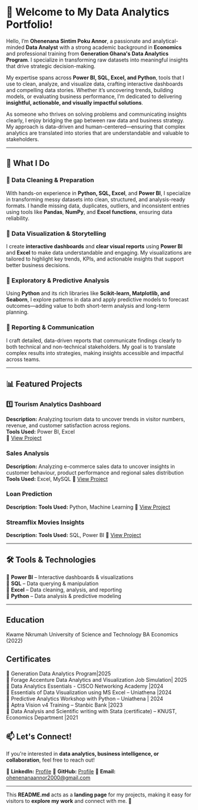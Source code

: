 # 👋 Welcome to My Data Analytics Portfolio!  

Hello, I’m **Ohenenana Sintim Poku Annor**, a passionate and analytical-minded **Data Analyst** with a strong academic background in **Economics** and professional training from **Generation Ghana's Data Analytics Program**. I specialize in transforming raw datasets into meaningful insights that drive strategic decision-making.

My expertise spans across **Power BI, SQL, Excel, and Python**, tools that I use to clean, analyze, and visualize data, crafting interactive dashboards and compelling data stories. Whether it’s uncovering trends, building models, or evaluating business performance, I’m dedicated to delivering **insightful, actionable, and visually impactful solutions**.

As someone who thrives on solving problems and communicating insights clearly, I enjoy bridging the gap between raw data and business strategy. My approach is data-driven and human-centered—ensuring that complex analytics are translated into stories that are understandable and valuable to stakeholders.

---

## 💼 What I Do  

### 📌 Data Cleaning & Preparation  
With hands-on experience in **Python, SQL, Excel**, and **Power BI**, I specialize in transforming messy datasets into clean, structured, and analysis-ready formats. I handle missing data, duplicates, outliers, and inconsistent entries using tools like **Pandas**, **NumPy**, and **Excel functions**, ensuring data reliability.

### 📌 Data Visualization & Storytelling  
I create **interactive dashboards** and **clear visual reports** using **Power BI** and **Excel** to make data understandable and engaging. My visualizations are tailored to highlight key trends, KPIs, and actionable insights that support better business decisions.

### 📌 Exploratory & Predictive Analysis  
Using **Python** and its rich libraries like **Scikit-learn, Matplotlib, and Seaborn**, I explore patterns in data and apply predictive models to forecast outcomes—adding value to both short-term analysis and long-term planning.

### 📌 Reporting & Communication  
I craft detailed, data-driven reports that communicate findings clearly to both technical and non-technical stakeholders. My goal is to translate complex results into strategies, making insights accessible and impactful across teams.

---

## 📊 Featured Projects  

### 1️⃣ **Tourism Analytics Dashboard**  
**Description:** Analyzing tourism data to uncover trends in visitor numbers, revenue, and customer satisfaction across regions.  
**Tools Used:** Power BI, Excel  
📌 [View Project](https://github.com/Ohenenanaannor/DA_Projects/tree/master/Tourism_Analysis) 

### **Sales Analysis**
**Description:** Analyzing e-commerce sales data to uncover insights in customer behaviour, product performance and regional sales distribution
**Tools Used:** Excel, MySQL
📌 [View Project](https://github.com/Ohenenanaannor/DA_Projects/tree/master/E-commerce%20Sales%20Analysis) 

### **Loan Prediction**
**Description:**
**Tools Used:** Python, Machine Learning 
📌 [View Project]() 

### **Streamflix Movies Insights**
**Description:**
**Tools Used:** SQL, Power BI
📌 [View Project]() 

---

## 🛠️ Tools & Technologies  
🔹 **Power BI** – Interactive dashboards & visualizations  
🔹 **SQL** – Data querying & manipulation  
🔹 **Excel** – Data cleaning, analysis, and reporting  
🔹 **Python** – Data analysis & predictive modeling  

---
##  Education
Kwame Nkrumah University of Science and Technology
BA Economics (2022)

## Certificates
🔹	Generation Data Analytics Program|2025   
🔹  Forage Accenture Data Analytics and Visualization Job Simulation| 2025  
🔹	Data Analytics Essentials - CISCO Networking Academy |2024  
🔹	Essentials of Data Visualization using MS Excel – Uniathena |2024  
🔹	Predictive Analytics Workshop with Python – Uniathena | 2024  
🔹	Aptra Vision v4 Training – Stanbic Bank |2023  
🔹	Data Analysis and Scientific writing with Stata (certificate) – KNUST, Economics Department |2021  


## 📫 Let's Connect!  
If you're interested in **data analytics, business intelligence, or collaboration**, feel free to reach out!  

📌 **LinkedIn:** [Profile](https://www.linkedin.com/in/ohenenana-annor-sintim-poku)
📌 **GitHub:** [Profile](https://github.com/Ohenenanaannor)
📌 **Email:** [ohenenanaannor2000@gmail.com](mailto:ohenenanaannor2000@gmail.com)
  

---

This **README.md** acts as a **landing page** for my projects, making it easy for visitors to **explore my work** and connect with me. 🚀  

